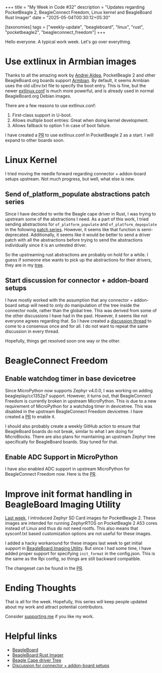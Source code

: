 +++
title = "My Week in Code #32"
description = "Updates regarding PocketBeagle 2, BeagleConnect Freedom, Linux kernel and BeagleBoard Rust Imager"
date = "2025-05-04T00:30:12+05:30"

[taxonomies]
tags = ["weekly-update", "beagleboard", "linux", "rust", "pocketbeagle2", "beagleconnect_freedom"]
+++

Hello everyone. A typical work week. Let's go over everything.

# Use extlinux in Armbian images

Thanks to all the amazing work by [Andrei Aldea](https://github.com/Grippy98), PocketBeagle 2 and other BeagleBoard.org boards support [Armbian](https://www.armbian.com/). By default, it seems Armbian uses the old uEnv.txt file to specify the boot entry. This is fine, but the newer [extlinux.conf](https://github.com/ARM-software/u-boot/blob/master/doc/README.distro) is much more powerful, and is already used in normal BeagleBoard.org Debian images.

There are a few reasons to use extlinux.conf:

1. First-class support in U-boot.
2. Allows multiple boot entries: Great when doing kernel development.
2. Allows fallback to option 1 in case of boot failure.

I have created a [PR](https://github.com/armbian/build/pull/8130) to use extlinux.conf in PocketBeagle 2 as a start. I will expand to other boards soon.

# Linux Kernel

I tried moving the needle forward regarding connector + addon-board setups upstream. Not much progress, but well, what else is new.

## Send of_platform_populate abstractions patch series

Since I have decided to write the Beagle cape driver in Rust, I was trying to upstream some of the abstractions I need. As a part of this work, I tried sending abstractions for `of_platform_populate` and `of_platform_depopulate` in the following [patch series](https://lore.kernel.org/r/20250429-rust-of-populate-v2-1-0ad329d121c5@beagleboard.org). However, it seems like that function is semi-deprecated. Additionally, it seems like it would be better to send a driver patch with all the abstractions before trying to send the abstractions individually since it is an untested driver.

So the upstreaming rust abstractions are probably on hold for a while. I guess if someone else wants to pick up the abstractions for their drivers, they are in my [tree](https://github.com/Ayush1325/linux/tree/b4/beagle-cape).

## Start discussion for connector + addon-board setups

I have mostly worked with the assumption that any connector + addon-board setup will need to only do manipulation of the tree inside the connector node, rather than the global tree. This was derived from some of the other discussions I have had in the past. However, it seems like not everyone agrees regarding that. So I have created a [discussion thread](https://lore.kernel.org/linux-devicetree/e05c315d-a907-45f0-8f5c-1c106b05f548@beagleboard.org/T/#m12c678c2eb0daea8629bbe35607434b29fb55ed5) to come to a consensus once and for all. I do not want to repeat the same discussion in every thread.

Hopefully, things get resolved soon one way or the other.

# BeagleConnect Freedom

## Enable watchdog timer in base devicetree

Since MicroPython now supports Zephyr v4.0.0, I was working on adding beagleplay/cc1352p7 support. However, it turns out, that BeagleConnect Freedom is currently broken in upstream MicroPython. This is due to a new requirement of MicroPython for a watchdog timer in devicetree. This was disabled in the upstream BeagleConnect Freedom devicetree. I have created a [PR](https://github.com/zephyrproject-rtos/zephyr/pull/89328) to enable it.

I should also probably create a weekly GitHub action to ensure that BeagleBoard boards do not break, similar to what I am doing for MicroBlocks. There are also plans for maintaining an upstream Zephyr tree specifically for BeagleBoard boards. Stay tuned for that.

## Enable ADC Support in MicroPython

I have also enabled ADC support in upstream MicroPython for BeagleConnect Freedom now. Here is the [PR](https://github.com/micropython/micropython/pull/17223).

# Improve init format handling in BeagleBoard Imaging Utility

[Last week](@/blog/post62.md), I introduced Zephyr SD Card images for PocketBeagle 2. These images are intended for running ZephyrRTOS on PocketBeagle 2 A53 cores instead of Linux and thus do not need rootfs. This also means that sysconf.txt based customization options are not useful for these images.

I added a hacky workaround for these images last week to get initial support in [BeagleBoard Imaging Utility](https://github.com/beagleboard/bb-imager-rs). But since I had some time, I have added proper support for specifying `init_format` in the config.json. This is the same as the Rpi config, so things are still backward compatible.

The changeset can be found in the [PR](https://github.com/beagleboard/bb-imager-rs/pull/31).

# Ending Thoughts

That is all for the week. Hopefully, this series will keep people updated about my work and attract potential contributors.

Consider [supporting me](@/pages/about.md) if you like my work.

# Helpful links

- [BeagleBoard](https://www.beagleboard.org/)
- [BeagleBoard Rust Imager](https://github.com/beagleboard/bb-imager-rs)
- [Beagle Cape driver Tree](https://github.com/Ayush1325/linux/tree/b4/beagle-cape)
- [Discussion for connector + addon-board setups](https://lore.kernel.org/linux-devicetree/e05c315d-a907-45f0-8f5c-1c106b05f548@beagleboard.org/T/#m12c678c2eb0daea8629bbe35607434b29fb55ed5)
